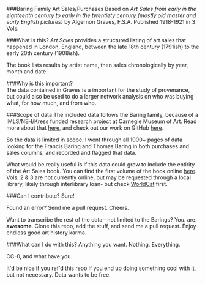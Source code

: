 ###Baring Family Art Sales/Purchases
Based on _Art Sales from early in the eighteenth century to early in the twentiety century (mostly old master and early English pictures)_ by Algernon Graves, F.S.A.
Published 1918-1921 in 3 Vols. 

###What is this? 
_Art Sales_ provides a structured listing of art sales that happened in London, England, between the late 18th century (1791ish) to the early 20th century (1908ish). 

The book lists results by artist name, then sales chronologically by year, month and date. 

###Why is this important?	
The data contained in Graves is a important for the study of provenance, but could also be used to do a larger network analysis on who was buying what, for how much, and from who. 

###Scope of data
The included data follows the Baring family, because of a IMLS/NEH/Kress funded research project at Carnegie Museum of Art. Read more about that [here](http://blog.cmoa.org/category/art-tracks/), and check out our work on GitHub [here](http://github.com/cmoa). 

So the data is limited in scope. I went through all 1000+ pages of data looking for the Francis Baring and Thomas Baring in both purchases and sales columns, and recorded and flagged that data. 

What would be really useful is if this data could grow to include the entirity of the Art Sales book. You can find the first volume of the book online [here](https://babel.hathitrust.org/cgi/pt?id=njp.32101067589935). Vols. 2 & 3 are not currently online, but may be requested through a local library, likely through interlibrary loan- but check [WorldCat](http://www.worldcat.org/title/art-sales-from-early-in-the-eighteenth-century-to-early-in-the-twentieth-century-mostly-old-master-and-early-english-pictures/oclc/17488229&referer=brief_results) first. 

###Can I contribute? 
Sure!

Found an error? Send me a pull request. Cheers. 

Want to transcribe the rest of the data--not limited to the Barings? You. are. **awesome**. Clone this repo, add the stuff, and send me a pull request. Enjoy endless good art history karma. 

###What can I do with this?
Anything you want. Nothing. Everything. 

CC-0, and what have you. 

It'd be nice if you ref'd this repo if you end up doing something cool with it, but not necessary. Data wants to be free. 




 